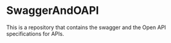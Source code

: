 # SwaggerAndOAPI
This is a repository that contains the swagger and the Open API specifications for APIs.
